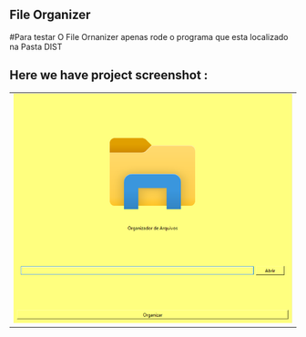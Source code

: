 ## File Organizer

#Para testar O File Ornanizer apenas rode o programa que esta localizado na Pasta DIST

## Here we have project screenshot :

<div align="center">
  <table>
    <tr>
      <td><img src="ScreenShot.png" alt="ImageInitial" width="100%"></td>
    </tr>
  </table>
</div>
